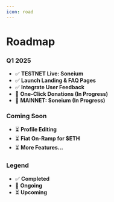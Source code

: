 ```yaml
---
icon: road
---
```


# Roadmap

### Q1 2025

* ✅ **TESTNET Live: Soneium**
* ✅ **Launch Landing & FAQ Pages**
* ✅ **Integrate User Feedback**
* 🔄 **One-Click Donations (In Progress)**
* 🔄 **MAINNET: Soneium (In Progress)**

### Coming Soon

* ⏳ **Profile Editing**
* ⏳ **Fiat On-Ramp for $ETH**
* ⏳ **More Features...**

### Legend

* ✅ **Completed**
* 🔄 **Ongoing**
* ⏳ **Upcoming**
